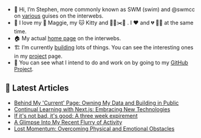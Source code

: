 - 👋 Hi, I’m Stephen, more commonly known as SWM (swim) and @swmcc on [various](https://links.swm.cc) guises on the interwebs.
- 💞️ I love my 🐶 Maggie, my 🐱 Kitty and 👨‍🌾✂️🌳 . I ❤️ and 💔 🏌️‍♂️ at the same time.
- 🏠 My actual [home page](https://swm.cc) on the interwebs.
- 🏗 I’m currently [building](https://changelog.swm.cc) lots of things. You can see the interesting ones in my [project](https://swm.cc/projects) page.
- 💼 You can see what I intend to do and work on by going to my [GitHub Project](https://github.com/users/swmcc/projects/6).

## 📕 Latest Articles

<!-- BLOG-POST-LIST:START -->
- [Behind My &#39;Current&#39; Page: Owning My Data and Building in Public](https://swm.cc/articles/project-current)
- [Continual Learning with Next.js: Embracing New Technologies](https://swm.cc/articles/continual-learning)
- [If it&#39;s not bad, it&#39;s good: A three week expirement](https://swm.cc/articles/if_its_not_bad_its_good)
- [A Glimpse Into My Recent Flurry of Activity](https://swm.cc/articles/perfect_is_the_enemy_of_good)
- [Lost Momentum: Overcoming Physical and Emotional Obstacles](https://swm.cc/articles/losing-momentum)
<!-- BLOG-POST-LIST:END -->
